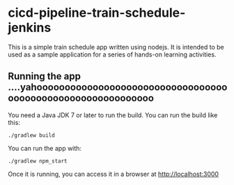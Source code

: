 # cicd-pipeline-train-schedule-jenkins

This is a simple train schedule app written using nodejs. It is intended to be used as a sample application for a series of hands-on learning activities.

## Running the app ....yahoooooooooooooooooooooooooooooooooooooooooooooooooooooooooooo

You need a Java JDK 7 or later to run the build. You can run the build like this:

    ./gradlew build

You can run the app with:

    ./gradlew npm_start

Once it is running, you can access it in a browser at [http://localhost:3000](http://localhost:3000)
